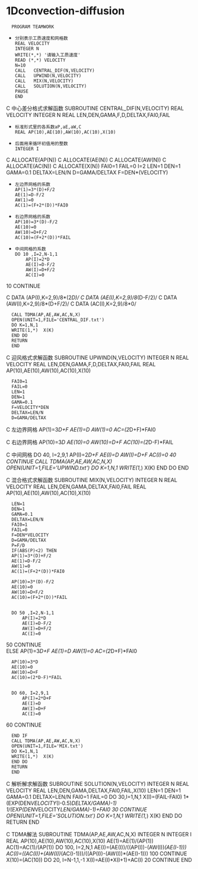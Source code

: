 # 1Dconvection-diffusion
      
      PROGRAM TEAMWORK
*     分别表示工质速度和网格数
      REAL VELOCITY
      INTEGER N
      WRITE(*,*) '请输入工质速度'
      READ (*,*) VELOCITY
      N=10
      CALL   CENTRAL_DIF(N,VELOCITY)
      CALL   UPWIND(N,VELOCITY)
      CALL   MIX(N,VELOCITY)
      CALL   SOLUTION(N,VELOCITY)
      PAUSE
      END

C     中心差分格式求解函数
      SUBROUTINE CENTRAL_DIF(N,VELOCITY)
      REAL VELOCITY
      INTEGER N
      REAL LEN,DEN,GAMA,F,D,DELTAX,FAI0,FAIL
*     标准形式里的各系数aP,aE,aW,C
      REAL AP(10),AE(10),AW(10),AC(10),X(10)
*     后面用来循环初值用的整数 
      INTEGER I
C      ALLOCATE(AP(N))
C      ALLOCATE(AE(N))
C      ALLOCATE(AW(N))
C      ALLOCATE(AC(N))
C      ALLOCATE(X(N))
      FAI0=1
      FAIL=0
      I=2
      LEN=1
      DEN=1
      GAMA=0.1
      DELTAX=LEN/N
      D=GAMA/DELTAX
      F=DEN*(VELOCITY)
      
*     左边界网格的系数
      AP(1)=3*(D)+F/2
      AE(1)=D-F/2
      AW(1)=0
      AC(1)=(F+2*(D))*FAI0
      
*     右边界网格的系数
      AP(10)=3*(D)-F/2
      AE(10)=0
      AW(10)=D+F/2
      AC(10)=(F+2*(D))*FAIL
      
*     中间网格的系数
      DO 10 ,I=2,N-1,1
          AP(I)=2*D
          AE(I)=D-F/2
          AW(I)=D+F/2
          AC(I)=0
10    CONTINUE      
 
C      DATA (AP(I),K=2,9)/8*(2*D)/
C      DATA (AE(I),K=2,9)/8*(D-F/2)/
C      DATA (AW(I),K=2,9)/8*(D+F/2)/
C      DATA (AC(I),K=2,9)/8*0/
      

      CALL TDMA(AP,AE,AW,AC,N,X)
      OPEN(UNIT=1,FILE='CENTRAL_DIF.txt')
      DO K=1,N,1
      WRITE(1,*)  X(K)
      END DO
      RETURN
      END


C     迎风格式求解函数
      SUBROUTINE UPWIND(N,VELOCITY)
      INTEGER N
      REAL VELOCITY
      REAL LEN,DEN,GAMA,F,D,DELTAX,FAI0,FAIL
      REAL AP(10),AE(10),AW(10),AC(10),X(10)
      
      FAI0=1
      FAIL=0
      LEN=1
      DEN=1
      GAMA=0.1
      F=VELOCITY*DEN
      DELTAX=LEN/N
      D=GAMA/DELTAX
C     左边界网格
      AP(1)=3*D+F
      AE(1)=D
      AW(1)=0
      AC=(2*D+F)*FAI0
      
C     右边界网格
      AP(10)=3*D
      AE(10)=0
      AW(10)=D+F
      AC(10)=(2*D-F)*FAIL
      
C     中间网格
      DO 40, I=2,9,1
          AP(I)=2*D+F
          AE(I)=D
          AW(I)=D+F
          AC(I)=0
 40   CONTINUE
      CALL TDMA(AP,AE,AW,AC,N,X)
      OPEN(UNIT=1,FILE='UPWIND.txt')
      DO K=1,N,1
      WRITE(1,*)  X(K)
      END DO
      END
      
C     混合格式求解函数
      SUBROUTINE MIX(N,VELOCITY)
      INTEGER N
      REAL VELOCITY
      REAL LEN,DEN,GAMA,DELTAX,FAI0,FAIL
      REAL AP(10),AE(10),AW(10),AC(10),X(10)
      
      LEN=1
      DEN=1
      GAMA=0.1
      DELTAX=LEN/N
      FAI0=1
      FAIL=0
      F=DEN*VELOCITY
      D=GAMA/DELTAX
      P=F/D
      IF(ABS(P)<2) THEN
      AP(1)=3*(D)+F/2
      AE(1)=D-F/2
      AW(1)=0
      AC(1)=(F+2*(D))*FAI0
      
      AP(10)=3*(D)-F/2
      AE(10)=0
      AW(10)=D+F/2
      AC(10)=(F+2*(D))*FAIL
      

      DO 50 ,I=2,N-1,1
          AP(I)=2*D
          AE(I)=D-F/2
          AW(I)=D+F/2
          AC(I)=0
50    CONTINUE  
      ELSE
      AP(1)=3*D+F
      AE(1)=D
      AW(1)=0
      AC=(2*D+F)*FAI0
      

      AP(10)=3*D
      AE(10)=0
      AW(10)=D+F
      AC(10)=(2*D-F)*FAIL
      

      DO 60, I=2,9,1
          AP(I)=2*D+F
          AE(I)=D
          AW(I)=D+F
          AC(I)=0
 60   CONTINUE
          
          
      END IF
      CALL TDMA(AP,AE,AW,AC,N,X)
      OPEN(UNIT=1,FILE='MIX.txt')
      DO K=1,N,1
      WRITE(1,*)  X(K)
      END DO
      RETURN 
      END
 
C     解析解求解函数
      SUBROUTINE SOLUTION(N,VELOCITY)
      INTEGER N
      REAL VELOCITY
      REAL LEN,DEN,GAMA,DELTAX,FAI0,FAIL,X(10)
      LEN=1
      DEN=1
      GAMA=0.1
      DELTAX=LEN/N
      FAI0=1
      FAIL=0
      DO 30,I=1,N,1
          X(I)=(FAIL-FAI0)
     1*(EXP(DEN*VELOCITY*(I-0.5)*DELTAX/GAMA)-1)
     1/(EXP(DEN*VELOCITY*LEN/GAMA)-1)+FAI0 
30    CONTINUE          
      OPEN(UNIT=1,FILE='SOLUTION.txt')
      DO K=1,N,1
      WRITE(1,*)  X(K)
      END DO
      RETURN 
      END
 
 
C     TDMA解法
      SUBROUTINE TDMA(AP,AE,AW,AC,N,X)
      INTEGER N
      INTEGER I
      REAL AP(10),AE(10),AW(10),AC(10),X(10)
      AE(1)=AE(1)/(AP(1))
      AC(1)=AC(1)/(AP(1))
      DO 100, I=2,N,1
          AE(I)=(AE(I))/((AP(I))-(AW(I))*(AE(I-1)))
          AC(I)=((AC(I))+(AW(I))*(AC(I-1)))/((AP(I))-(AW(I))*(AE(I-1)))
100    CONTINUE
      X(10)=(AC(10))
      DO 20, I=N-1,1,-1
          X(I)=AE(I)*X(I+1)+AC(I)
20    CONTINUE
      END 
          
      
      
